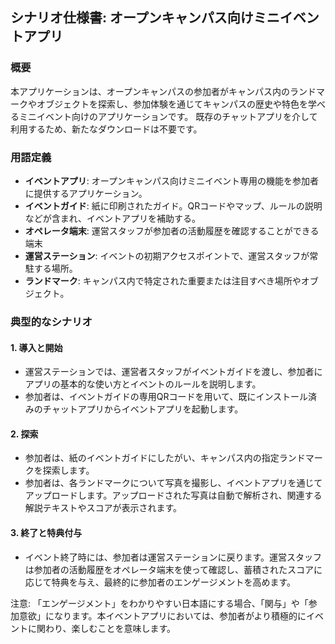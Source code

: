 ## シナリオ仕様書: オープンキャンパス向けミニイベントアプリ

### 概要

本アプリケーションは、オープンキャンパスの参加者がキャンパス内のランドマークやオブジェクトを探索し、参加体験を通じてキャンパスの歴史や特色を学べるミニイベント向けのアプリケーションです。
既存のチャットアプリを介して利用するため、新たなダウンロードは不要です。

### 用語定義

- **イベントアプリ**: オープンキャンパス向けミニイベント専用の機能を参加者に提供するアプリケーション。
- **イベントガイド**: 紙に印刷されたガイド。QRコードやマップ、ルールの説明などが含まれ、イベントアプリを補助する。
- **オペレータ端末**: 運営スタッフが参加者の活動履歴を確認することができる端末
- **運営ステーション**: イベントの初期アクセスポイントで、運営スタッフが常駐する場所。
- **ランドマーク**: キャンパス内で特定された重要または注目すべき場所やオブジェクト。

### 典型的なシナリオ

#### 1. 導入と開始

- 運営ステーションでは、運営者スタッフがイベントガイドを渡し、参加者にアプリの基本的な使い方とイベントのルールを説明します。
- 参加者は、イベントガイドの専用QRコードを用いて、既にインストール済みのチャットアプリからイベントアプリを起動します。

#### 2. 探索

- 参加者は、紙のイベントガイドにしたがい、キャンパス内の指定ランドマークを探索します。
- 参加者は、各ランドマークについて写真を撮影し、イベントアプリを通じてアップロードします。アップロードされた写真は自動で解析され、関連する解説テキストやスコアが表示されます。

#### 3. 終了と特典付与

- イベント終了時には、参加者は運営ステーションに戻ります。運営スタッフは参加者の活動履歴をオペレータ端末を使って確認し、蓄積されたスコアに応じて特典を与え、最終的に参加者のエンゲージメントを高めます。

注意: 「エンゲージメント」をわかりやすい日本語にする場合、「関与」や「参加意欲」になります。本イベントアプリにおいては、参加者がより積極的にイベントに関わり、楽しむことを意味します。
